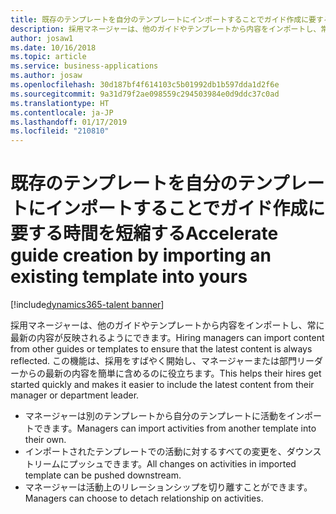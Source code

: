 ```yaml
---
title: 既存のテンプレートを自分のテンプレートにインポートすることでガイド作成に要する時間を短縮する
description: 採用マネージャーは、他のガイドやテンプレートから内容をインポートし、常に最新の内容が反映されるようにできます。
author: josaw1
ms.date: 10/16/2018
ms.topic: article
ms.service: business-applications
ms.author: josaw
ms.openlocfilehash: 30d187bf4f614103c5b01992db1b597dda1d2f6e
ms.sourcegitcommit: 9a31d79f2ae098559c294503984e0d9ddc37c0ad
ms.translationtype: HT
ms.contentlocale: ja-JP
ms.lasthandoff: 01/17/2019
ms.locfileid: "210810"
---
```

#  <a name="accelerate-guide-creation-by-importing-an-existing-template-into-yours"></a><span data-ttu-id="752eb-103">既存のテンプレートを自分のテンプレートにインポートすることでガイド作成に要する時間を短縮する</span><span class="sxs-lookup"><span data-stu-id="752eb-103">Accelerate guide creation by importing an existing template into yours</span></span>


[!include[dynamics365-talent banner](../../includes/dynamics365-talent.md)]

<span data-ttu-id="752eb-104">採用マネージャーは、他のガイドやテンプレートから内容をインポートし、常に最新の内容が反映されるようにできます。</span><span class="sxs-lookup"><span data-stu-id="752eb-104">Hiring managers can import content from other guides or templates to ensure that the latest content is always reflected.</span></span> <span data-ttu-id="752eb-105">この機能は、採用をすばやく開始し、マネージャーまたは部門リーダーからの最新の内容を簡単に含めるのに役立ちます。</span><span class="sxs-lookup"><span data-stu-id="752eb-105">This helps their hires get started quickly and makes it easier to include the latest content from their manager or department leader.</span></span> 

-   <span data-ttu-id="752eb-106">マネージャーは別のテンプレートから自分のテンプレートに活動をインポートできます。</span><span class="sxs-lookup"><span data-stu-id="752eb-106">Managers can import activities from another template into their own.</span></span>
-   <span data-ttu-id="752eb-107">インポートされたテンプレートでの活動に対するすべての変更を、ダウンストリームにプッシュできます。</span><span class="sxs-lookup"><span data-stu-id="752eb-107">All changes on activities in imported template can be pushed downstream.</span></span>
-   <span data-ttu-id="752eb-108">マネージャーは活動上のリレーションシップを切り離すことができます。</span><span class="sxs-lookup"><span data-stu-id="752eb-108">Managers can choose to detach relationship on activities.</span></span>

